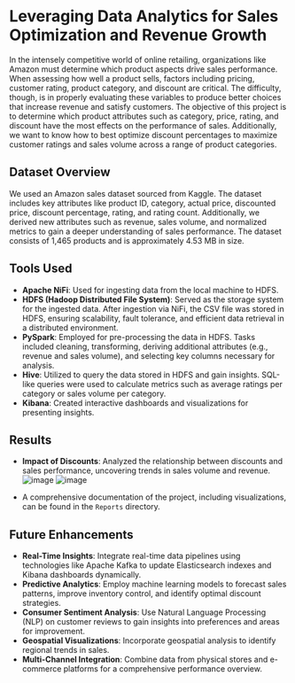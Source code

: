 # Leveraging Data Analytics for Sales Optimization and Revenue Growth
In the intensely competitive world of online retailing, organizations like Amazon must determine which product aspects drive sales performance. When assessing how well a product sells, factors including pricing, customer rating, product category, and discount are critical. The difficulty, though, is in properly evaluating these variables to produce better choices that increase revenue and satisfy customers.
The objective of this project is to determine which product attributes such as category, price, rating, and discount have the most effects on the performance of sales. Additionally, we want to know how to best optimize discount percentages to maximize customer ratings and sales volume across a range of product categories.
## Dataset Overview
We used an Amazon sales dataset sourced from Kaggle. The dataset includes key attributes like product ID, category, actual price, discounted price, discount percentage, rating, and rating count. Additionally, we derived new attributes such as revenue, sales volume, and normalized metrics to gain a deeper understanding of sales performance. The dataset consists of 1,465 products and is approximately 4.53 MB in size.
## **Tools Used** 
- **Apache NiFi**: Used for ingesting data from the local machine to HDFS.
- **HDFS (Hadoop Distributed File System)**: Served as the storage system for the ingested data. After ingestion via NiFi, the CSV file was stored in HDFS, ensuring scalability, fault tolerance, and efficient data retrieval in a distributed environment. 
- **PySpark**: Employed for pre-processing the data in HDFS. Tasks included cleaning, transforming, deriving additional attributes (e.g., revenue and sales volume), and selecting key columns necessary for analysis.
- **Hive**: Utilized to query the data stored in HDFS and gain insights. SQL-like queries were used to calculate metrics such as average ratings per category or sales volume per category. 
- **Kibana**: Created interactive dashboards and visualizations for presenting insights. 
## **Results**
- **Impact of Discounts**: Analyzed the relationship between discounts and sales performance, uncovering trends in sales volume and revenue.
![image](https://github.com/user-attachments/assets/50ba5535-597c-421b-9f43-4167a530923f)
![image](https://github.com/user-attachments/assets/a18cca4e-cc19-4822-9117-b6908c9a21a5)

- A comprehensive documentation of the project, including visualizations, can be found in the `Reports` directory. 
## **Future Enhancements**
- **Real-Time Insights**: Integrate real-time data pipelines using technologies like Apache Kafka to update Elasticsearch indexes and Kibana dashboards dynamically.
- **Predictive Analytics**: Employ machine learning models to forecast sales patterns, improve inventory control, and identify optimal discount strategies.
- **Consumer Sentiment Analysis**: Use Natural Language Processing (NLP) on customer reviews to gain insights into preferences and areas for improvement.
- **Geospatial Visualizations**: Incorporate geospatial analysis to identify regional trends in sales.
- **Multi-Channel Integration**: Combine data from physical stores and e-commerce platforms for a comprehensive performance overview.
